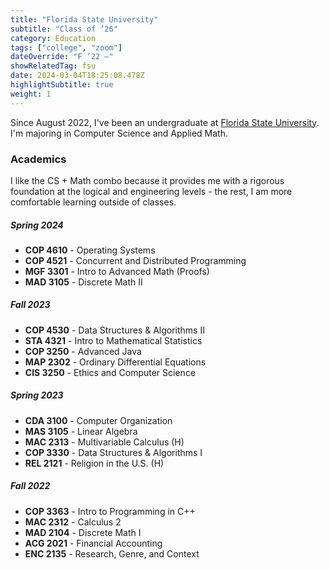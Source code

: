 ```yaml
---
title: "Florida State University"
subtitle: "Class of ’26"
category: Education
tags: ["college", "zoom"]
dateOverride: "F ’22 –"
showRelatedTag: fsu
date: 2024-03-04T18:25:08.478Z
highlightSubtitle: true
weight: 1
---
```


Since August 2022, I've been an undergraduate at [Florida State University](https://www.fsu.edu/). I'm majoring in Computer Science and Applied Math.

### Academics

I like the CS + Math combo because it provides me with a rigorous foundation at the logical and engineering levels - the rest, I am more comfortable learning outside of classes.

##### Spring 2024
* **COP 4610** - Operating Systems
* **COP 4521** - Concurrent and Distributed Programming
* **MGF 3301** - Intro to Advanced Math (Proofs)
* **MAD 3105** - Discrete Math II

##### Fall 2023
* **COP 4530** - Data Structures & Algorithms II
* **STA 4321** - Intro to Mathematical Statistics
* **COP 3250** - Advanced Java
* **MAP 2302** - Ordinary Differential Equations
* **CIS 3250** - Ethics and Computer Science

##### Spring 2023
* **CDA 3100** - Computer Organization
* **MAS 3105** - Linear Algebra
* **MAC 2313** - Multivariable Calculus (H)
* **COP 3330** - Data Structures & Algorithms I
* **REL 2121** - Religion in the U.S. (H)

##### Fall 2022
* **COP 3363** - Intro to Programming in C++
* **MAC 2312** - Calculus 2
* **MAD 2104** - Discrete Math I
* **ACG 2021** - Financial Accounting 
* **ENC 2135** - Research, Genre, and Context